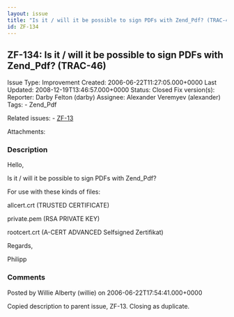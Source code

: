 ```yaml
---
layout: issue
title: "Is it / will it be possible to sign PDFs with Zend_Pdf? (TRAC-46)"
id: ZF-134
---
```


ZF-134: Is it / will it be possible to sign PDFs with Zend\_Pdf? (TRAC-46)
--------------------------------------------------------------------------

 Issue Type: Improvement Created: 2006-06-22T11:27:05.000+0000 Last Updated: 2008-12-19T13:46:57.000+0000 Status: Closed Fix version(s): 
 Reporter:  Darby Felton (darby)  Assignee:  Alexander Veremyev (alexander)  Tags: - Zend\_Pdf
 
 Related issues: - [ZF-13](/issues/browse/ZF-13)
 
 Attachments: 
### Description

Hello,

Is it / will it be possible to sign PDFs with Zend\_Pdf?

For use with these kinds of files:

allcert.crt (TRUSTED CERTIFICATE)

private.pem (RSA PRIVATE KEY)

rootcert.crt (A-CERT ADVANCED Selfsigned Zertifikat)

Regards,

Philipp

 

 

### Comments

Posted by Willie Alberty (willie) on 2006-06-22T17:54:41.000+0000

Copied description to parent issue, ZF-13. Closing as duplicate.

 

 